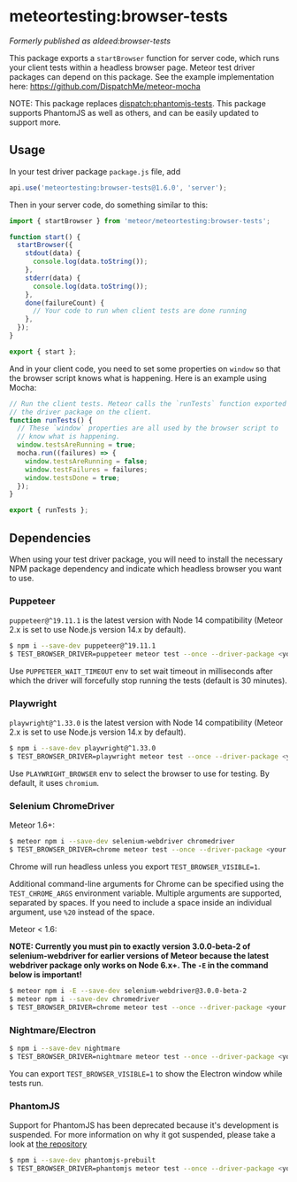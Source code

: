 # meteortesting:browser-tests

_Formerly published as aldeed:browser-tests_

This package exports a `startBrowser` function for server code, which runs your client tests within a headless browser page. Meteor test driver packages can depend on this package. See the example implementation here: https://github.com/DispatchMe/meteor-mocha

NOTE: This package replaces [dispatch:phantomjs-tests](https://github.com/DispatchMe/meteor-phantomjs-tests). This package supports PhantomJS as well as others, and can be easily updated to support more.

## Usage

In your test driver package `package.js` file, add

```js
api.use('meteortesting:browser-tests@1.6.0', 'server');
```

Then in your server code, do something similar to this:

```js
import { startBrowser } from 'meteor/meteortesting:browser-tests';

function start() {
  startBrowser({
    stdout(data) {
      console.log(data.toString());
    },
    stderr(data) {
      console.log(data.toString());
    },
    done(failureCount) {
      // Your code to run when client tests are done running
    },
  });
}

export { start };
```

And in your client code, you need to set some properties on `window` so that the browser script knows what is happening. Here is an example using Mocha:

```js
// Run the client tests. Meteor calls the `runTests` function exported by
// the driver package on the client.
function runTests() {
  // These `window` properties are all used by the browser script to
  // know what is happening.
  window.testsAreRunning = true;
  mocha.run((failures) => {
    window.testsAreRunning = false;
    window.testFailures = failures;
    window.testsDone = true;
  });
}

export { runTests };
```

## Dependencies

When using your test driver package, you will need to install the necessary NPM package dependency and indicate which headless browser you want to use.

### Puppeteer

`puppeteer@^19.11.1` is the latest version with Node 14 compatibility (Meteor 2.x is set to use Node.js version 14.x by default).

```bash
$ npm i --save-dev puppeteer@^19.11.1
$ TEST_BROWSER_DRIVER=puppeteer meteor test --once --driver-package <your package name>
```

Use `PUPPETEER_WAIT_TIMEOUT` env to set wait timeout in milliseconds after which the driver will forcefully stop running the tests (default is 30 minutes). 

### Playwright

`playwright@^1.33.0` is the latest version with Node 14 compatibility (Meteor 2.x is set to use Node.js version 14.x by default).

```bash
$ npm i --save-dev playwright@^1.33.0
$ TEST_BROWSER_DRIVER=playwright meteor test --once --driver-package <your package name>
```

Use `PLAYWRIGHT_BROWSER` env to select the browser to use for testing. By default, it uses `chromium`.

### Selenium ChromeDriver

Meteor 1.6+:

```bash
$ meteor npm i --save-dev selenium-webdriver chromedriver
$ TEST_BROWSER_DRIVER=chrome meteor test --once --driver-package <your package name>
```

Chrome will run headless unless you export `TEST_BROWSER_VISIBLE=1`.

Additional command-line arguments for Chrome can be specified using the `TEST_CHROME_ARGS` environment variable. Multiple arguments are supported, separated by spaces. If you need to include a space inside an individual argument, use `%20` instead of the space.

Meteor < 1.6:

**NOTE: Currently you must pin to exactly version 3.0.0-beta-2 of selenium-webdriver for earlier versions of Meteor because the latest webdriver package only works on Node 6.x+. The `-E` in the command below is important!**

```bash
$ meteor npm i -E --save-dev selenium-webdriver@3.0.0-beta-2
$ meteor npm i --save-dev chromedriver
$ TEST_BROWSER_DRIVER=chrome meteor test --once --driver-package <your package name>
```

### Nightmare/Electron

```bash
$ npm i --save-dev nightmare
$ TEST_BROWSER_DRIVER=nightmare meteor test --once --driver-package <your package name>
```

You can export `TEST_BROWSER_VISIBLE=1` to show the Electron window while tests run.

### PhantomJS

Support for PhantomJS has been deprecated because it's development is suspended. For more information on why it got suspended, please take a look at [the repository](https://github.com/ariya/phantomjs)

```bash
$ npm i --save-dev phantomjs-prebuilt
$ TEST_BROWSER_DRIVER=phantomjs meteor test --once --driver-package <your package name>
```
